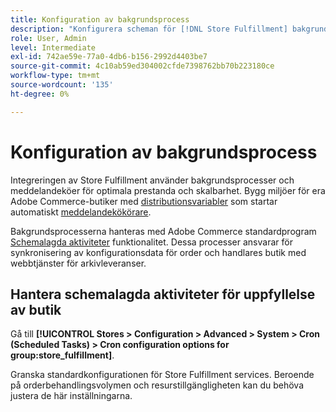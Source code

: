 ```yaml
---
title: Konfiguration av bakgrundsprocess
description: "Konfigurera scheman för [!DNL Store Fulfillment] bakgrundsprocesser som används för att synkronisera data med sluttjänster."
role: User, Admin
level: Intermediate
exl-id: 742ae59e-77a0-4db6-b156-2992d4403be7
source-git-commit: 4c10ab59ed304002cfde7398762bb70b223180ce
workflow-type: tm+mt
source-wordcount: '135'
ht-degree: 0%

---
```



# Konfiguration av bakgrundsprocess

Integreringen av Store Fulfillment använder bakgrundsprocesser och meddelandeköer för optimala prestanda och skalbarhet. Bygg miljöer för era Adobe Commerce-butiker med [distributionsvariabler](https://devdocs.magento.com/cloud/env/variables-deploy.html#cron_consumers_runner) som startar automatiskt [meddelandekökörare](https://devdocs.magento.com/guides/v2.4/config-guide/mq/rabbitmq-overview.html).

Bakgrundsprocesserna hanteras med Adobe Commerce standardprogram [Schemalagda aktiviteter](https://docs.magento.com/user-guide/system/cron.html) funktionalitet. Dessa processer ansvarar för synkronisering av konfigurationsdata för order och handlares butik med webbtjänster för arkivleveranser.

## Hantera schemalagda aktiviteter för uppfyllelse av butik

Gå till **[!UICONTROL Stores > Configuration > Advanced > System > Cron (Scheduled Tasks) > Cron configuration options for group:store_fulfillment]**.

Granska standardkonfigurationen för Store Fulfillment services. Beroende på orderbehandlingsvolymen och resurstillgängligheten kan du behöva justera de här inställningarna.
